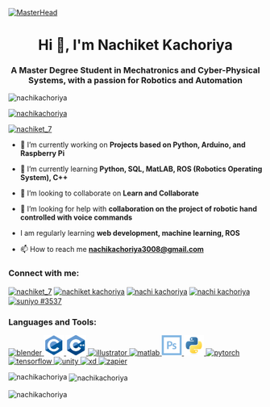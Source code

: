 [![MasterHead](https://www.netpower.vn/wp-content/uploads/2020/12/hiring-engineers-14.gif)](https://NachiKachoriya.io)
<h1 align="center">Hi 👋, I'm Nachiket Kachoriya</h1>
<h3 align="center">A Master Degree Student in Mechatronics and Cyber-Physical Systems, with a passion for Robotics and Automation</h3>

<p align="left"> <img src="https://komarev.com/ghpvc/?username=nachikachoriya&label=Profile%20views&color=0e75b6&style=flat" alt="nachikachoriya" /> </p>

<p align="left"> <a href="https://github.com/ryo-ma/github-profile-trophy"><img src="https://github-profile-trophy.vercel.app/?username=nachikachoriya" alt="nachikachoriya" /></a> </p>

<p align="left"> <a href="https://twitter.com/nachiket_7" target="blank"><img src="https://img.shields.io/twitter/follow/nachiket_7?logo=twitter&style=for-the-badge" alt="nachiket_7" /></a> </p>

- 🔭 I’m currently working on **Projects based on Python, Arduino, and Raspberry Pi**

- 🌱 I’m currently learning **Python, SQL, MatLAB, ROS (Robotics Operating System), C++**

- 👯 I’m looking to collaborate on **Learn and Collaborate**

- 🤝 I’m looking for help with **collaboration on the project of robotic hand controlled with voice commands**

- I am regularly learning **web development, machine learning, ROS**

- 📫 How to reach me **nachikachoriya3008@gmail.com**

<h3 align="left">Connect with me:</h3>
<p align="left">
<a href="https://twitter.com/nachiket_7" target="blank"><img align="center" src="https://raw.githubusercontent.com/rahuldkjain/github-profile-readme-generator/master/src/images/icons/Social/twitter.svg" alt="nachiket_7" height="30" width="40" /></a>
<a href="https://www.linkedin.com/in/nachiketkachoriya/" target="blank"><img align="center" src="https://raw.githubusercontent.com/rahuldkjain/github-profile-readme-generator/master/src/images/icons/Social/linked-in-alt.svg" alt="nachiket kachoriya" height="30" width="40" /></a>
<a href="https://fb.com/nachi kachoriya" target="blank"><img align="center" src="https://raw.githubusercontent.com/rahuldkjain/github-profile-readme-generator/master/src/images/icons/Social/facebook.svg" alt="nachi kachoriya" height="30" width="40" /></a>
<a href="https://www.instagram.com/nachi_kachoriya/" target="blank"><img align="center" src="https://raw.githubusercontent.com/rahuldkjain/github-profile-readme-generator/master/src/images/icons/Social/instagram.svg" alt="nachi kachoriya" height="30" width="40" /></a>
<a href="https://discord.gg/suniyo #3537" target="blank"><img align="center" src="https://raw.githubusercontent.com/rahuldkjain/github-profile-readme-generator/master/src/images/icons/Social/discord.svg" alt="suniyo #3537" height="30" width="40" /></a>
</p>

<h3 align="left">Languages and Tools:</h3>
<p align="left"> <a href="https://www.blender.org/" target="_blank" rel="noreferrer"> <img src="https://download.blender.org/branding/community/blender_community_badge_white.svg" alt="blender" width="40" height="40"/> </a> <a href="https://www.cprogramming.com/" target="_blank" rel="noreferrer"> <img src="https://raw.githubusercontent.com/devicons/devicon/master/icons/c/c-original.svg" alt="c" width="40" height="40"/> </a> <a href="https://www.w3schools.com/cpp/" target="_blank" rel="noreferrer"> <img src="https://raw.githubusercontent.com/devicons/devicon/master/icons/cplusplus/cplusplus-original.svg" alt="cplusplus" width="40" height="40"/> </a> <a href="https://www.adobe.com/in/products/illustrator.html" target="_blank" rel="noreferrer"> <img src="https://www.vectorlogo.zone/logos/adobe_illustrator/adobe_illustrator-icon.svg" alt="illustrator" width="40" height="40"/> </a> <a href="https://www.mathworks.com/" target="_blank" rel="noreferrer"> <img src="https://upload.wikimedia.org/wikipedia/commons/2/21/Matlab_Logo.png" alt="matlab" width="40" height="40"/> </a> <a href="https://www.photoshop.com/en" target="_blank" rel="noreferrer"> <img src="https://raw.githubusercontent.com/devicons/devicon/master/icons/photoshop/photoshop-line.svg" alt="photoshop" width="40" height="40"/> </a> <a href="https://www.python.org" target="_blank" rel="noreferrer"> <img src="https://raw.githubusercontent.com/devicons/devicon/master/icons/python/python-original.svg" alt="python" width="40" height="40"/> </a> <a href="https://pytorch.org/" target="_blank" rel="noreferrer"> <img src="https://www.vectorlogo.zone/logos/pytorch/pytorch-icon.svg" alt="pytorch" width="40" height="40"/> </a> <a href="https://www.tensorflow.org" target="_blank" rel="noreferrer"> <img src="https://www.vectorlogo.zone/logos/tensorflow/tensorflow-icon.svg" alt="tensorflow" width="40" height="40"/> </a> <a href="https://unity.com/" target="_blank" rel="noreferrer"> <img src="https://www.vectorlogo.zone/logos/unity3d/unity3d-icon.svg" alt="unity" width="40" height="40"/> </a> <a href="https://www.adobe.com/products/xd.html" target="_blank" rel="noreferrer"> <img src="https://cdn.worldvectorlogo.com/logos/adobe-xd.svg" alt="xd" width="40" height="40"/> </a> <a href="https://zapier.com" target="_blank" rel="noreferrer"> <img src="https://www.vectorlogo.zone/logos/zapier/zapier-icon.svg" alt="zapier" width="40" height="40"/> </a> </p>

<p><img align="left" src="https://github-readme-stats.vercel.app/api/top-langs?username=nachikachoriya&show_icons=true&locale=en&layout=compact" alt="nachikachoriya" /></p>

<p>&nbsp;<img align="center" src="https://github-readme-stats.vercel.app/api?username=nachikachoriya&show_icons=true&locale=en" alt="nachikachoriya" /></p>

<p><img align="center" src="https://github-readme-streak-stats.herokuapp.com/?user=nachikachoriya&" alt="nachikachoriya" /></p>
